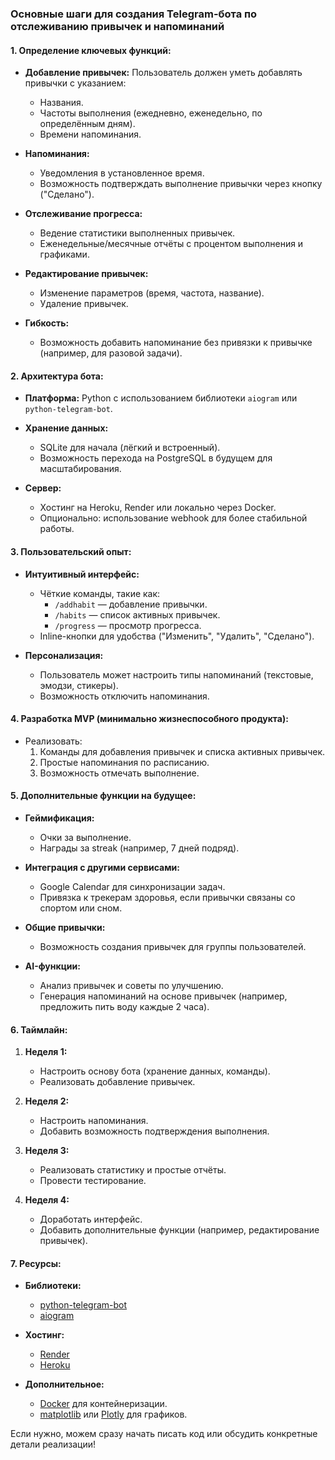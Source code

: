 ### Основные шаги для создания Telegram-бота по отслеживанию привычек и напоминаний

#### 1. Определение ключевых функций:
- **Добавление привычек:**
  Пользователь должен уметь добавлять привычки с указанием:
  - Названия.
  - Частоты выполнения (ежедневно, еженедельно, по определённым дням).
  - Времени напоминания.

- **Напоминания:**
  - Уведомления в установленное время.
  - Возможность подтверждать выполнение привычки через кнопку ("Сделано").

- **Отслеживание прогресса:**
  - Ведение статистики выполненных привычек.
  - Еженедельные/месячные отчёты с процентом выполнения и графиками.

- **Редактирование привычек:**
  - Изменение параметров (время, частота, название).
  - Удаление привычек.

- **Гибкость:**
  - Возможность добавить напоминание без привязки к привычке (например, для разовой задачи).

#### 2. Архитектура бота:
- **Платформа:** Python с использованием библиотеки `aiogram` или `python-telegram-bot`.
- **Хранение данных:**
  - SQLite для начала (лёгкий и встроенный).
  - Возможность перехода на PostgreSQL в будущем для масштабирования.

- **Сервер:**
  - Хостинг на Heroku, Render или локально через Docker.
  - Опционально: использование webhook для более стабильной работы.

#### 3. Пользовательский опыт:
- **Интуитивный интерфейс:**
  - Чёткие команды, такие как:
    - `/addhabit` — добавление привычки.
    - `/habits` — список активных привычек.
    - `/progress` — просмотр прогресса.
  - Inline-кнопки для удобства ("Изменить", "Удалить", "Сделано").

- **Персонализация:**
  - Пользователь может настроить типы напоминаний (текстовые, эмодзи, стикеры).
  - Возможность отключить напоминания.

#### 4. Разработка MVP (минимально жизнеспособного продукта):
- Реализовать:
  1. Команды для добавления привычек и списка активных привычек.
  2. Простые напоминания по расписанию.
  3. Возможность отмечать выполнение.

#### 5. Дополнительные функции на будущее:
- **Геймификация:**
  - Очки за выполнение.
  - Награды за streak (например, 7 дней подряд).

- **Интеграция с другими сервисами:**
  - Google Calendar для синхронизации задач.
  - Привязка к трекерам здоровья, если привычки связаны со спортом или сном.

- **Общие привычки:**
  - Возможность создания привычек для группы пользователей.

- **AI-функции:**
  - Анализ привычек и советы по улучшению.
  - Генерация напоминаний на основе привычек (например, предложить пить воду каждые 2 часа).

#### 6. Таймлайн:
1. **Неделя 1:**
   - Настроить основу бота (хранение данных, команды).
   - Реализовать добавление привычек.

2. **Неделя 2:**
   - Настроить напоминания.
   - Добавить возможность подтверждения выполнения.

3. **Неделя 3:**
   - Реализовать статистику и простые отчёты.
   - Провести тестирование.

4. **Неделя 4:**
   - Доработать интерфейс.
   - Добавить дополнительные функции (например, редактирование привычек).

#### 7. Ресурсы:
- **Библиотеки:**
  - [python-telegram-bot](https://github.com/python-telegram-bot/python-telegram-bot)
  - [aiogram](https://docs.aiogram.dev/)

- **Хостинг:**
  - [Render](https://render.com/)
  - [Heroku](https://www.heroku.com/)

- **Дополнительное:**
  - [Docker](https://www.docker.com/) для контейнеризации.
  - [matplotlib](https://matplotlib.org/) или [Plotly](https://plotly.com/) для графиков.

Если нужно, можем сразу начать писать код или обсудить конкретные детали реализации!

